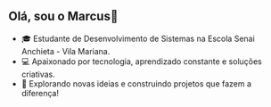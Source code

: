 ## Olá, sou o Marcus👋

- 🎓 Estudante de Desenvolvimento de Sistemas na Escola Senai Anchieta - Vila Mariana.
- 💻 Apaixonado por tecnologia, aprendizado constante e soluções criativas.
- 🚀 Explorando novas ideias e construindo projetos que fazem a diferença!
